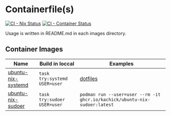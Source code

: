 # Containerfile(s)

[![CI - Nix Status](https://github.com/kachick/containers/actions/workflows/ci-nix.yml/badge.svg?branch=main)](https://github.com/kachick/containers/actions/workflows/ci-nix.yml?query=branch%3Amain+)
[![CI - Container Status](https://github.com/kachick/containers/actions/workflows/containers.yml/badge.svg?branch=main)](https://github.com/kachick/containers/actions/workflows/containers.yml?query=branch%3Amain+)

Usage is written in README.md in each images directory.

## Container Images

| Name                                            | Build in loccal              | Examples                                                                                                    |
| ----------------------------------------------- | ---------------------------- | ----------------------------------------------------------------------------------------------------------- |
| [ubuntu-nix-systemd](images/ubuntu-nix-systemd) | `task try:systemd USER=user` | [dotfiles](https://github.com/kachick/dotfiles/blob/f81983534aeb9f0db80932f5ae73bd59793b8af4/README.md#L47) |
| [ubuntu-nix-sudoer](images/ubuntu-nix-sudoer)   | `task try:sudoer USER=user`  | `podman run --user=user --rm -it ghcr.io/kachick/ubuntu-nix-sudoer:latest`                                  |
